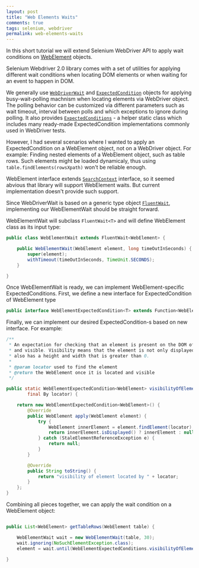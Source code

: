 ```yaml
---
layout: post
title: "Web Elements Waits"
comments: true
tags: selenium, webdriver
permalink: web-elements-waits
---
```


In this short tutorial we will extend Selenium WebDriver API to apply wait conditions on [WebElement](http://google.com) objects. 

Selenium Webdriver 2.0 library comes with a set of utilities for applying different wait conditions when locating DOM elements or when waiting for an event to happen in DOM.

We generally use [```WebDriverWait```](https://seleniumhq.github.io/selenium/docs/api/java/org/openqa/selenium/support/ui/WebDriverWait.html) and [```ExpectedCondition```](https://seleniumhq.github.io/selenium/docs/api/java/org/openqa/selenium/support/ui/ExpectedCondition.html) objects for applying busy-wait-polling machnism when locating elements via WebDriver object. The polling behavior can be customized via different parameters such as wait timeout, interval between polls and which exceptions to ignore during polling. It also provides [```ExpectedConditions```](https://seleniumhq.github.io/selenium/docs/api/java/org/openqa/selenium/support/ui/ExpectedConditions.html) - a helper static class which includes many ready-made ExpectedCondition implementations commonly used in WebDriver tests. 

However, I had several scenarios where I wanted to apply an ExpectedCondition on a WebElement object, not on a WebDriver object. 
For example: Finding nested elements of a WebElement object, such as table rows. Such elements might be loaded dynamicaly, thus using ```table.findElements(rowsXpath)``` won't be reliable enough.

WebElement interface extends [```SearchContext```](https://seleniumhq.github.io/selenium/docs/api/java/org/openqa/selenium/SearchContext.html) interface, so it seemed abvious that library will support WebElement waits. But current implementation doesn't provide such support.

Since WebDriverWait is based on a generic type object [```FluentWait```](https://seleniumhq.github.io/selenium/docs/api/java/org/openqa/selenium/support/ui/FluentWait.html), implementing our WebElementWait should be straight forward.

WebElementWait will subclass ```FluentWait<T>``` and will define WebElement class as its input type:

```java
public class WebElementWait extends FluentWait<WebElement> {

    public WebElementWait(WebElement element, long timeOutInSeconds) {
        super(element);
        withTimeout(timeOutInSeconds, TimeUnit.SECONDS);
    }

}
```

Once WebElementWait is ready, we can implement WebElement-specific ExpectedConditions.
First, we define a new interface for ExpectedCondition of WebElement type

```java
public interface WebElementExpectedCondition<T> extends Function<WebElement, T> {}
```

Finally, we can implement our desired ExpectedCondition-s based on new interface. For example:

```java
/**
 * An expectation for checking that an element is present on the DOM of a page
 * and visible. Visibility means that the element is not only displayed but
 * also has a height and width that is greater than 0.
 *
 * @param locator used to find the element
 * @return the WebElement once it is located and visible
 */

public static WebElementExpectedCondition<WebElement> visibilityOfElementLocated(
        final By locator) {

    return new WebElementExpectedCondition<WebElement>() {
        @Override
        public WebElement apply(WebElement element) {
            try {
                WebElement innerElement = element.findElement(locator);
                return innerElement.isDisplayed() ? innerElement : null;
            } catch (StaleElementReferenceException e) {
                return null;
            }
        }

        @Override
        public String toString() {
            return "visibility of element located by " + locator;
        }
    };
}
```

Combining all pieces together, we can apply the wait condition on a WebElement object:

```java

public List<WebElement> getTableRows(WebElement table) {

    WebElementWait wait = new WebElementWait(table, 30);
    wait.ignoring(NoSuchElementException.class);
    element = wait.until(WebElementExpectedConditions.visibilityOfElementLocated(rowsXpath));
    
}
```
